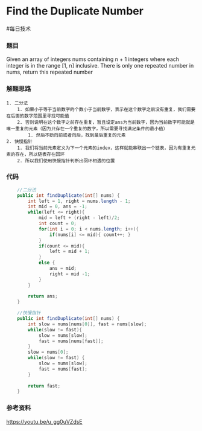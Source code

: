 # Find the Duplicate Number
#每日技术

### 题目
Given an array of integers nums containing n + 1 integers where each integer is in the range [1, n] inclusive.
There is only one repeated number in nums, return this repeated number

### 解题思路
	1. 二分法
		1. 如果小于等于当前数字的个数小于当前数字，表示在这个数字之前没有重复，我们需要在后面的数字范围里寻找可能值
		2. 否则说明在这个数字之前存在重复，暂且设定ans为当前数字，因为当前数字可能就是唯一重复的元素（因为只存在一个重复的数字，所以需要寻找满足条件的最小值）
			1. 然后不断向前或者向后，找到最后重复的元素
	2. 快慢指针
		1. 我们将当前元素定义为下一个元素的index，这样就能串联出一个链表，因为有重复元素的存在，所以链表存在回环
		2. 所以我们使用快慢指针判断出回环相遇的位置

### 代码
```java
	//二分法
	public int findDuplicate(int[] nums) {
        int left = 1, right = nums.length - 1;
        int mid = 0, ans = -1;
        while(left <= right){
            mid = left + (right - left)/2;
            int count = 0;
            for(int i = 0; i < nums.length; i++){
                if(nums[i] <= mid){ count++; }
            }
            if(count <= mid){
                left = mid + 1;
            }
            else {
                ans = mid;
                right = mid -1;
            }
        }
        
        return ans;
    }

	//快慢指针
	public int findDuplicate(int[] nums) {
        int slow = nums[nums[0]], fast = nums[slow];
        while(slow != fast){
            slow = nums[slow];
            fast = nums[nums[fast]];
        }
        slow = nums[0];
        while(slow != fast) {
            slow = nums[slow];
            fast = nums[fast];
        }
        
        return fast;
    }
```

### 参考资料
https://youtu.be/u_gg0uVZdsE